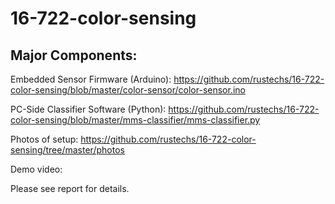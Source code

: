 # 16-722-color-sensing

## Major Components:

Embedded Sensor Firmware (Arduino): https://github.com/rustechs/16-722-color-sensing/blob/master/color-sensor/color-sensor.ino

PC-Side Classifier Software (Python): https://github.com/rustechs/16-722-color-sensing/blob/master/mms-classifier/mms-classifier.py

Photos of setup: https://github.com/rustechs/16-722-color-sensing/tree/master/photos

Demo video: 

Please see report for details.
